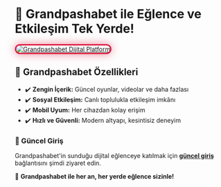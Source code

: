 <h1>🎯 Grandpashabet ile Eğlence ve Etkileşim Tek Yerde!</h1>

<a href="https://shortlinkapp.com/zQjqn" title="Grandpashabet Güncel Giriş">
  <img src="https://i.ibb.co/5K7Ks6w/zzzz3.gif" alt="Grandpashabet Dijital Platform" style="max-width: 100%; border: 3px solid #DC143C; border-radius: 15px; box-shadow: 0px 0px 20px rgba(220, 20, 60, 0.5);">
</a>

<h2>💎 Grandpashabet Özellikleri</h2>
<ul>
  <li>✔️ <strong>Zengin İçerik:</strong> Güncel oyunlar, videolar ve daha fazlası</li>
  <li>✔️ <strong>Sosyal Etkileşim:</strong> Canlı toplulukla etkileşim imkânı</li>
  <li>✔️ <strong>Mobil Uyum:</strong> Her cihazdan kolay erişim</li>
  <li>✔️ <strong>Hızlı ve Güvenli:</strong> Modern altyapı, kesintisiz deneyim</li>
</ul>

<h3>🔗 Güncel Giriş</h3>
<p>Grandpashabet'in sunduğu dijital eğlenceye katılmak için <a href="https://shortlinkapp.com/zQjqn"><strong>güncel giriş</strong></a> bağlantısını şimdi ziyaret edin.</p>

<p>🎉 <strong>Grandpashabet ile her an, her yerde eğlence sizinle!</strong></p>

<meta name="description" content="Grandpashabet güncel giriş adresiyle sosyal içerikler, oyunlar ve dijital eğlencenin tadını çıkarın. Her yerden erişimle hemen katılın!">
